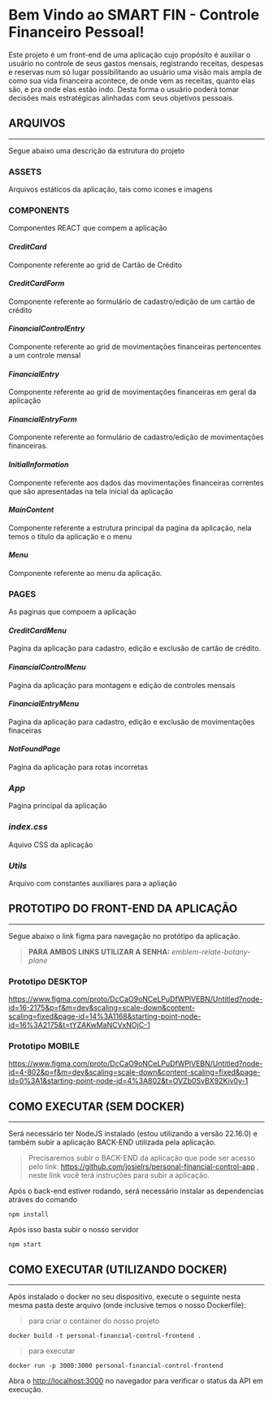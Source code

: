 # Bem Vindo ao SMART FIN - Controle Financeiro Pessoal!

Este projeto é um front-end de uma aplicação cujo propósito é auxiliar o usuário no controle de seus gastos mensais, registrando receitas, despesas e reservas num só lugar possibilitando ao usuário uma visão mais ampla de como sua vida financeira acontece, de onde vem as receitas, quanto elas são, e pra onde elas estão indo. Desta forma o usuário poderá tomar decisões mais estratégicas alinhadas com seus objetivos pessoais.


## ARQUIVOS
-----------

Segue abaixo uma descrição da estrutura do projeto

### ASSETS

Arquivos estáticos da aplicação, tais como icones e imagens

### COMPONENTS

Componentes REACT que compem a aplicação

#### *CreditCard*

Componente referente ao grid de Cartão de Crédito

#### *CreditCardForm*

Componente referente ao formulário de cadastro/edição de um cartão de crédito

#### *FinancialControlEntry*

Componente referente ao grid de movimentações financeiras pertencentes a um controle mensal 

#### *FinancialEntry*

Componente referente ao grid de movimentações financeiras em geral da aplicação

#### *FinancialEntryForm*

Componente referente ao formulário de cadastro/edição de movimentações financeiras.

#### *InitialInformation*

Componente referente aos dados das movimentações financeiras correntes que são apresentadas na tela inicial da aplicação

#### *MainContent*

Componente referente a estrutura principal da pagina da aplicação, nela temos o titulo da aplicação e o menu

#### *Menu*

Componente referente ao menu da aplicação.

### PAGES

As paginas que compoem a aplicação

#### *CreditCardMenu*

Pagina da aplicação para cadastro, edição e exclusão de cartão de crédito.

#### *FinancialControlMenu*

Pagina da aplicação para montagem e edição de controles mensais

#### *FinancialEntryMenu*

Pagina da aplicação para cadastro, edição e exclusão de movimentações finaceiras

#### *NotFoundPage*
 
Pagina da aplicação para rotas incorretas

### *App*

Pagina principal da aplicação

### *index.css*

Aquivo CSS da aplicação

### *Utils*

Arquivo com constantes auxiliares para a apliação

## PROTOTIPO DO FRONT-END DA APLICAÇÃO
-------------------

Segue abaixo o link figma para navegação no protótipo da aplicação.

> **PARA AMBOS LINKS UTILIZAR A SENHA:** *emblem-relate-botany-plane*

### Prototipo DESKTOP

https://www.figma.com/proto/DcCaO9oNCeLPuDfWPlVEBN/Untitled?node-id=16-2175&p=f&m=dev&scaling=scale-down&content-scaling=fixed&page-id=14%3A1168&starting-point-node-id=16%3A2175&t=tYZAKwMaNCVxNOjC-1

### Prototipo MOBILE

https://www.figma.com/proto/DcCaO9oNCeLPuDfWPlVEBN/Untitled?node-id=4-802&p=f&m=dev&scaling=scale-down&content-scaling=fixed&page-id=0%3A1&starting-point-node-id=4%3A802&t=OVZb0SvBX92Kiv0y-1


## COMO EXECUTAR (SEM DOCKER)
---------
Será necessário ter NodeJS instalado (estou utilizando a versão 22.16.0) e também subir a aplicação BACK-END utilizada pela aplicação.

> Precisaremos subir o BACK-END da aplicação que pode ser acesso pelo link: https://github.com/josielrs/personal-financial-control-app , neste link você terá instruções para subir a aplicação.

Após o back-end estiver rodando, será necessário instalar as dependencias atráves do comando

```
npm install
```

Após isso basta subir o nosso servidor

```
npm start
```

## COMO EXECUTAR (UTILIZANDO DOCKER)
---------

Após instalado o docker no seu dispositivo, execute o seguinte nesta mesma pasta deste arquivo (onde inclusive temos o nosso Dockerfile):

> para criar o container do nosso projeto

```
docker build -t personal-financial-control-frontend .
```

> para executar 

```
docker run -p 3000:3000 personal-financial-control-frontend
```



Abra o [http://localhost:3000](http://localhost:3000) no navegador para verificar o status da API em execução.